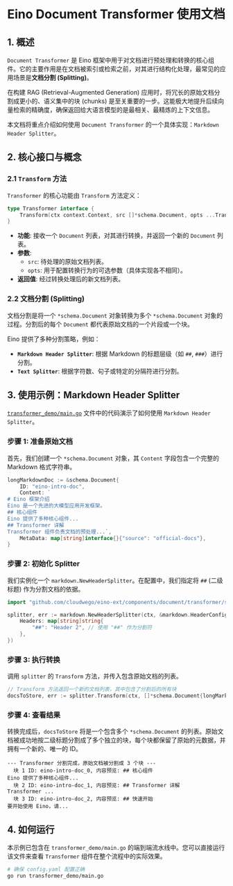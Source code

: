 # Eino Document Transformer 使用文档

## 1. 概述

`Document Transformer` 是 Eino 框架中用于对文档进行预处理和转换的核心组件。它的主要作用是在文档被索引或检索之前，对其进行结构化处理，最常见的应用场景是**文档分割 (Splitting)**。

在构建 RAG (Retrieval-Augmented Generation) 应用时，将冗长的原始文档分割成更小的、语义集中的块 (chunks) 是至关重要的一步。这能极大地提升后续向量检索的精确度，确保返回给大语言模型的是最相关、最精炼的上下文信息。

本文档将重点介绍如何使用 `Document Transformer` 的一个具体实现：`Markdown Header Splitter`。

## 2. 核心接口与概念

### 2.1 `Transform` 方法

`Transformer` 的核心功能由 `Transform` 方法定义：

```go
type Transformer interface {
    Transform(ctx context.Context, src []*schema.Document, opts ...TransformerOption) ([]*schema.Document, error)
}
```

-   **功能**: 接收一个 `Document` 列表，对其进行转换，并返回一个新的 `Document` 列表。
-   **参数**:
    -   `src`: 待处理的原始文档列表。
    -   `opts`: 用于配置转换行为的可选参数（具体实现各不相同）。
-   **返回值**: 经过转换处理后的新文档列表。

### 2.2 文档分割 (Splitting)

文档分割是将一个 `*schema.Document` 对象转换为多个 `*schema.Document` 对象的过程。分割后的每个 `Document` 都代表原始文档的一个片段或一个块。

Eino 提供了多种分割策略，例如：
-   **`Markdown Header Splitter`**: 根据 Markdown 的标题层级（如 `##`, `###`）进行分割。
-   **`Text Splitter`**: 根据字符数、句子或特定的分隔符进行分割。

## 3. 使用示例：Markdown Header Splitter

[`transformer_demo/main.go`](transformer_demo/main.go) 文件中的代码演示了如何使用 `Markdown Header Splitter`。

### 步骤 1: 准备原始文档

首先，我们创建一个 `*schema.Document` 对象，其 `Content` 字段包含一个完整的 Markdown 格式字符串。

```go
longMarkdownDoc := &schema.Document{
    ID: "eino-intro-doc",
    Content: `
# Eino 框架介绍
Eino 是一个先进的大模型应用开发框架。
## 核心组件
Eino 提供了多种核心组件...
## Transformer 详解
Transformer 组件负责文档的预处理...`,
    MetaData: map[string]interface{}{"source": "official-docs"},
}
```

### 步骤 2: 初始化 Splitter

我们实例化一个 `markdown.NewHeaderSplitter`。在配置中，我们指定将 `##` (二级标题) 作为分割文档的依据。

```go
import "github.com/cloudwego/eino-ext/components/document/transformer/splitter/markdown"

splitter, err := markdown.NewHeaderSplitter(ctx, &markdown.HeaderConfig{
    Headers: map[string]string{
        "##": "Header 2", // 使用 "##" 作为分割符
    },
})
```

### 步骤 3: 执行转换

调用 `splitter` 的 `Transform` 方法，并传入包含原始文档的列表。

```go
// Transform 方法返回一个新的文档列表，其中包含了分割后的所有块
docsToStore, err := splitter.Transform(ctx, []*schema.Document{longMarkdownDoc})
```

### 步骤 4: 查看结果

转换完成后，`docsToStore` 将是一个包含多个 `*schema.Document` 的列表。原始文档被成功地按二级标题分割成了多个独立的块，每个块都保留了原始的元数据，并拥有一个新的、唯一的 ID。

```
--- Transformer 分割完成，原始文档被分割成 3 个块 ---
  块 1 ID: eino-intro-doc_0, 内容预览: ## 核心组件
Eino 提供了多种核心组件...
  块 2 ID: eino-intro-doc_1, 内容预览: ## Transformer 详解
Transformer ...
  块 3 ID: eino-intro-doc_2, 内容预览: ## 快速开始
要开始使用 Eino，请...
```

## 4. 如何运行

本示例已包含在 `transformer_demo/main.go` 的端到端流水线中。您可以直接运行该文件来查看 `Transformer` 组件在整个流程中的实际效果。

```bash
# 确保 config.yaml 配置正确
go run transformer_demo/main.go